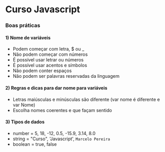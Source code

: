 # Curso Javascript

### Boas práticas

#### 1) Nome de variáveis
- Podem começar com letra, $ ou _
- Não podem começar com números
- É possível usar letrar ou números
- É possível usar acentos e símbolos
- Não podem conter espaços
- Não podem ser palavras reservadas da linguagem

#### 2) Regras e dicas para dar nome para variáveis
- Letras maiúsculas e minúsculas são diferente (var nome é diferente e var Nome)
- Escolha nomes coerentes e que façam sentido


#### 3) Tipos de dados
- number = 5, 18, -12, 0.5, -15.9, 3.14, 8.0
- string = "Curso", 'Javascript', `Marcelo Pereira`
- boolean = true, false